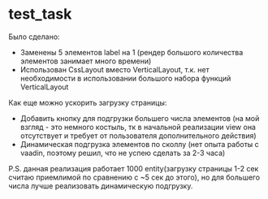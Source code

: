 # test_task

Было сделано:
 + Заменены 5 элементов label на 1 (рендер большого количества элементов занимает много времени)
 + Использован CssLayout вместо VerticalLayout, т.к. нет необходимости в использовании большого набора функций VerticalLayout
  
Как еще можно ускорить загрузку страницы:
 + Добавить кнопку для подгрузки большего числа элементов (на мой взгляд - это немного костыль, тк в начальной реализации view она отсутствует и требует от пользователя дополнительного действия)
 + Динамическая подгрузка элементов по сколлу (нет опыта работы с vaadin, поэтому решил, что не успею сделать за 2-3 часа) 
 
P.S. данная реализация работает 1000 entity(загрузку страницы 1-2 сек считаю приемлимой по сравнению с ~5 сек до этого), но для большего числа лучше реализовать динамическую подгрузку.
 
